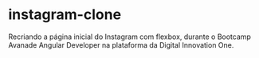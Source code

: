 # instagram-clone
Recriando a página inicial do Instagram com flexbox, durante o Bootcamp Avanade Angular Developer na plataforma da Digital Innovation One. 
